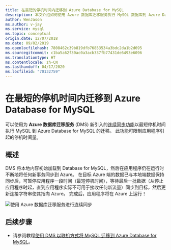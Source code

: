 ```yaml
---
title: 在最短的停机时间内迁移到 Azure Database for MySQL
description: 本文介绍如何使用 Azure 数据库迁移服务执行 MySQL 数据库到 Azure Database for MySQL 的最短停机时间迁移。
author: WenJason
ms.author: v-jay
ms.service: mysql
ms.topic: conceptual
origin.date: 12/07/2018
ms.date: 09/02/2019
ms.openlocfilehash: 7808462c39b819dfb76853534a3bdc2da1b2d695
ms.sourcegitcommit: c1ba5a62f30ac0a3acb337fb77431de6493e6096
ms.translationtype: HT
ms.contentlocale: zh-CN
ms.lasthandoff: 04/17/2020
ms.locfileid: "70132759"
---
```

# <a name="minimal-downtime-migration-to-azure-database-for-mysql"></a>在最短的停机时间内迁移到 Azure Database for MySQL
可以使用为 **Azure 数据库迁移服务** (DMS) 新引入的[连续同步功能](/dms/)以最短停机时间执行 MySQL 到 Azure Database for MySQL 的迁移。 此功能可限制应用程序引起的停机时间量。

## <a name="overview"></a>概述
DMS 将本地内容初始加载到 Database for MySQL，然后在应用程序仍在运行时不断地将任何新事务同步到 Azure。 在目标 Azure 端的数据已与本地端数据保持同步后，可暂停应用程序一段时间（最短停机时间），等待最后一批数据（从停止应用程序时起，直到应用程序实际不可用于接收任何新流量）同步到目标，然后更新连接字符串使其指向 Azure。 完成后，应用程序将在 Azure 上运行！

![使用 Azure 数据库迁移服务进行连续同步](./media/howto-migrate-online/ContinuousSync.png)

## <a name="next-steps"></a>后续步骤
- 请参阅教程[使用 DMS 以联机方式将 MySQL 迁移到 Azure Database for MySQL](/dms/tutorial-mysql-azure-mysql-online)。
